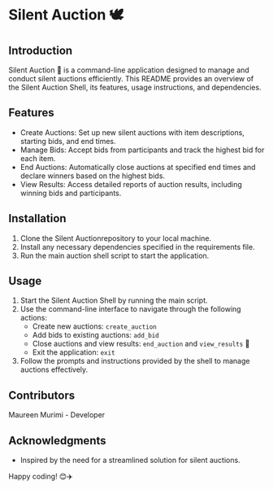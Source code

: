 # Silent Auction  🕊️

## Introduction

Silent Auction  🛒 is a command-line application designed to manage and conduct silent auctions efficiently. This README provides an overview of the Silent Auction Shell, its features, usage instructions, and dependencies.

## Features

- Create Auctions: Set up new silent auctions with item descriptions, starting bids, and end times.
- Manage Bids: Accept bids from participants and track the highest bid for each item.
- End Auctions: Automatically close auctions at specified end times and declare winners based on the highest bids.
- View Results: Access detailed reports of auction results, including winning bids and participants.

## Installation

1. Clone the Silent Auctionrepository to your local machine.
2. Install any necessary dependencies specified in the requirements file.
3. Run the main auction shell script to start the application.

## Usage

1. Start the Silent Auction Shell by running the main script.
2. Use the command-line interface to navigate through the following actions:
   - Create new auctions: `create_auction`
   - Add bids to existing auctions: `add_bid`
   - Close auctions and view results: `end_auction` and `view_results` 🎉
   - Exit the application: `exit`
3. Follow the prompts and instructions provided by the shell to manage auctions effectively.


## Contributors
Maureen Murimi - Developer

## Acknowledgments

- Inspired by the need for a streamlined solution for silent auctions.

Happy coding! 😊✈️
